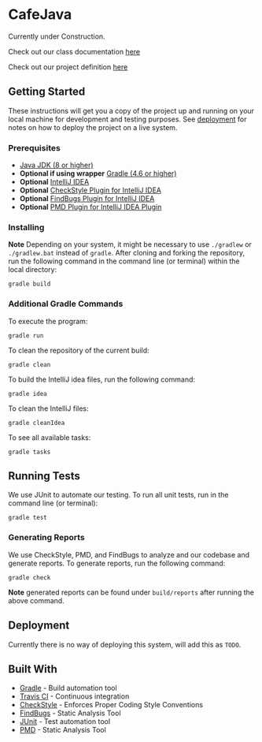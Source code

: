 # CafeJava

Currently under Construction.

Check out our class documentation [here](javadocs)

Check out our project definition [here](PROJECT-DEFINITION.md)


## Getting Started

These instructions will get you a copy of the project up and running on your local machine for development and testing purposes. See [deployment](#deployment) for notes on how to deploy the project on a live system.

### Prerequisites

-   [Java JDK (8 or higher)](http://www.oracle.com/technetwork/java/javase/downloads/jdk8-downloads-2133151.html)
-   **Optional if using wrapper** [Gradle (4.6 or higher)](https://gradle.org/install/)
-   **Optional** [IntelliJ IDEA](https://www.jetbrains.com/idea/)
-   **Optional** [CheckStyle Plugin for IntelliJ IDEA](https://plugins.jetbrains.com/plugin/1065-checkstyle-idea)
-   **Optional** [FindBugs Plugin for IntelliJ IDEA](https://plugins.jetbrains.com/plugin/3847-findbugs-idea)
-   **Optional** [PMD Plugin for IntelliJ IDEA Plugin](https://pmd.github.io/latest/pmd_userdocs_tools.html#idea)

### Installing

**Note** Depending on your system, it might be necessary to use `./gradlew` or `./gradlew.bat` instead of `gradle`.
After cloning and forking the repository, run the following command in the command line (or terminal) within the local directory:

    gradle build

### Additional Gradle Commands

To execute the program:

    gradle run

To clean the repository of the current build:

    gradle clean

To build the IntelliJ idea files, run the following command:

    gradle idea

To clean the IntelliJ files:

    gradle cleanIdea

To see all available tasks:

    gradle tasks

## Running Tests

We use JUnit to automate our testing. To run all unit tests, run in the command line (or terminal):

    gradle test

### Generating Reports

We use CheckStyle, PMD, and FindBugs to analyze and our codebase and generate reports. To generate reports, run the following command:

    gradle check

**Note** generated reports can be found under `build/reports` after running the above command.

## Deployment

Currently there is no way of deploying this system, will add this as `TODO`.

## Built With

-   [Gradle](https://gradle.org/) - Build automation tool
-   [Travis CI](https://travis-ci.org/) - Continuous integration
-   [CheckStyle](http://checkstyle.sourceforge.net/) - Enforces Proper Coding Style Conventions
-   [FindBugs](http://findbugs.sourceforge.net/) - Static Analysis Tool
-   [JUnit](https://junit.org/junit4/) - Test automation tool
-   [PMD](https://pmd.github.io/) - Static Analysis Tool